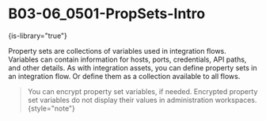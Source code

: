 # B03-06_0501-PropSets-Intro

{is-library="true"}

<snippet id="B03-06_0501-PropSets-Intro_snippet">



Property sets are collections of variables used in integration flows. Variables can contain information for hosts, ports, credentials, API paths, and other details. As with integration assets, you can define property sets in an integration flow. Or define them as a collection available to all flows.

> You can encrypt property set variables, if needed. Encrypted property set variables do not display their values in administration workspaces. {style="note"}


</snippet>